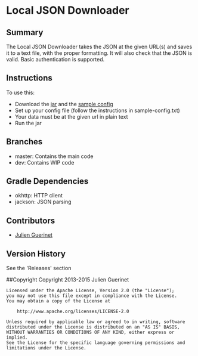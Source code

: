# Local JSON Downloader

## Summary
The Local JSON Downloader takes the JSON at the given URL(s) and saves it to a text file, with the proper formatting.
It will also check that the JSON is valid. Basic authentication is supported.

## Instructions
To use this: 

* Download the [jar][1] and the [sample config][2]
* Set up your config file (follow the instructions in sample-config.txt)
* Your data must be at the given url in plain text
* Run the jar

[1]:https://github.com/jguerinet/local-json-downloader/releases/download/v1.5/local-json-downloader-1.5.jar
[2]:https://raw.githubusercontent.com/jguerinet/local-json-downloader/master/sample-config.txt

## Branches
* master: Contains the main code 
* dev: Contains WIP code

## Gradle Dependencies
* okhttp:   HTTP client
* jackson:  JSON parsing

## Contributors
* [Julien Guerinet](https://github.com/jguerinet)

## Version History
See the 'Releases' section

##Copyright 
    Copyright 2013-2015 Julien Guerinet

    Licensed under the Apache License, Version 2.0 (the "License");
    you may not use this file except in compliance with the License.
    You may obtain a copy of the License at
    
        http://www.apache.org/licenses/LICENSE-2.0
    
    Unless required by applicable law or agreed to in writing, software
    distributed under the License is distributed on an "AS IS" BASIS,
    WITHOUT WARRANTIES OR CONDITIONS OF ANY KIND, either express or implied.
    See the License for the specific language governing permissions and
    limitations under the License.
